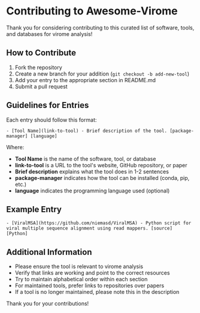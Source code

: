 # Contributing to Awesome-Virome

Thank you for considering contributing to this curated list of software, tools, and databases for virome analysis!

## How to Contribute

1. Fork the repository
2. Create a new branch for your addition (`git checkout -b add-new-tool`)
3. Add your entry to the appropriate section in README.md
4. Submit a pull request

## Guidelines for Entries

Each entry should follow this format:
```
- [Tool Name](link-to-tool) - Brief description of the tool. [package-manager] [language]
```

Where:
- **Tool Name** is the name of the software, tool, or database
- **link-to-tool** is a URL to the tool's website, GitHub repository, or paper
- **Brief description** explains what the tool does in 1-2 sentences
- **package-manager** indicates how the tool can be installed (conda, pip, etc.)
- **language** indicates the programming language used (optional)

## Example Entry

```
- [ViralMSA](https://github.com/niemasd/ViralMSA) - Python script for viral multiple sequence alignment using read mappers. [source] [Python]
```

## Additional Information

- Please ensure the tool is relevant to virome analysis
- Verify that links are working and point to the correct resources
- Try to maintain alphabetical order within each section
- For maintained tools, prefer links to repositories over papers
- If a tool is no longer maintained, please note this in the description

Thank you for your contributions!